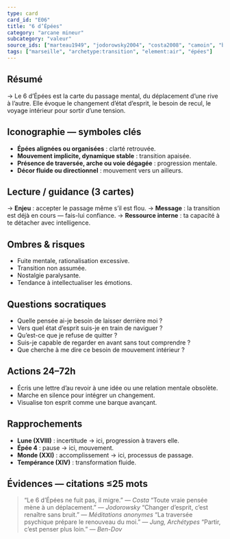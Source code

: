 ```yaml
---
type: card
card_id: "E06"
title: "6 d’Épées"
category: "arcane mineur"
subcategory: "valeur"
source_ids: ["marteau1949", "jodorowsky2004", "costa2008", "camoin", "bendov2011", "delcamp", "nadolny2018", "jung", "meditations_anonymes", "nichols"]
tags: ["marseille", "archetype:transition", "element:air", "épées"]
---
```


## Résumé
→ Le 6 d’Épées est la carte du passage mental, du déplacement d’une rive à l’autre. Elle évoque le changement d’état d’esprit, le besoin de recul, le voyage intérieur pour sortir d’une tension.

## Iconographie — symboles clés
- **Épées alignées ou organisées** : clarté retrouvée.
- **Mouvement implicite, dynamique stable** : transition apaisée.
- **Présence de traversée, arche ou voie dégagée** : progression mentale.
- **Décor fluide ou directionnel** : mouvement vers un ailleurs.

## Lecture / guidance (3 cartes)
→ **Enjeu** : accepter le passage même s’il est flou.
→ **Message** : la transition est déjà en cours — fais-lui confiance.
→ **Ressource interne** : ta capacité à te détacher avec intelligence.

## Ombres & risques
- Fuite mentale, rationalisation excessive.
- Transition non assumée.
- Nostalgie paralysante.
- Tendance à intellectualiser les émotions.

## Questions socratiques
- Quelle pensée ai-je besoin de laisser derrière moi ?
- Vers quel état d’esprit suis-je en train de naviguer ?
- Qu’est-ce que je refuse de quitter ?
- Suis-je capable de regarder en avant sans tout comprendre ?
- Que cherche à me dire ce besoin de mouvement intérieur ?

## Actions 24–72h
- Écris une lettre d’au revoir à une idée ou une relation mentale obsolète.
- Marche en silence pour intégrer un changement.
- Visualise ton esprit comme une barque avançant.

## Rapprochements
- **Lune (XVIII)** : incertitude → ici, progression à travers elle.
- **Épée 4** : pause → ici, mouvement.
- **Monde (XXI)** : accomplissement → ici, processus de passage.
- **Tempérance (XIV)** : transformation fluide.

## Évidences — citations ≤25 mots
> “Le 6 d’Épées ne fuit pas, il migre.” — *Costa*
> “Toute vraie pensée mène à un déplacement.” — *Jodorowsky*
> “Changer d’esprit, c’est renaître sans bruit.” — *Méditations anonymes*
> “La traversée psychique prépare le renouveau du moi.” — *Jung, Archétypes*
> “Partir, c’est penser plus loin.” — *Ben-Dov*
